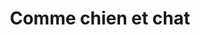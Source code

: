 ---
title: "Comme chien et chat"
url: /villeneuve-dascq/comme-chien-et-chat/
shop: toilettage des animaux
---